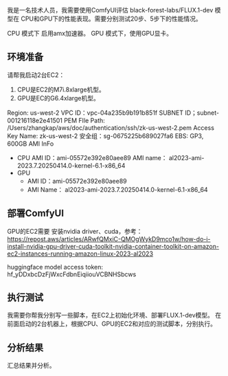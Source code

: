 我是一名技术人员，我需要使用ComfyUI评估 black-forest-labs/FLUX.1-dev 模型在 CPU和GPU下的性能表现。需要分别测试20步、5步下的性能情况。

CPU 模式下 启用amx加速器。
GPU 模式下，使用GPU显卡。

## 环境准备
请帮我启动2台EC2：
1. CPU是EC2的M7i.8xlarge机型。
2. GPU是EC的G6.4xlarge机型。

Region: us-west-2
VPC ID：vpc-04a235b9b191b851f
SUBNET ID；subnet-001216118e2e41501
PEM FIle Path: /Users/zhangkap/aws/doc/authentication/ssh/zk-us-west-2.pem
Access Key Name: zk-us-west-2
安全组：sg-0675225b689027fa6
EBS: GP3, 600GB
AMI InFo
- CPU 
    AMI ID：ami-05572e392e80aee89
    AMI name： al2023-ami-2023.7.20250414.0-kernel-6.1-x86_64
- GPU 
    - AMI ID：ami-05572e392e80aee89
    - AMI Name： al2023-ami-2023.7.20250414.0-kernel-6.1-x86_64

## 部署ComfyUI
GPU的EC2需要 安装nvidia driver、cuda，参考：https://repost.aws/articles/ARwfQMxiC-QMOgWykD9mco1w/how-do-i-install-nvidia-gpu-driver-cuda-toolkit-nvidia-container-toolkit-on-amazon-ec2-instances-running-amazon-linux-2023-al2023

huggingface model access token: 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

## 执行测试
我需要你帮我分别写一些脚本，在EC2上初始化环境、部署FLUX.1-dev模型。
在前面启动的2台机器上，根据CPU、GPU的EC2和对应的测试脚本，分别执行。

## 分析结果
汇总结果并分析。